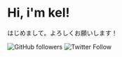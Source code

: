 # Hi, i'm kel! 
はじめまして。よろしくお願いします！

![GitHub followers](https://img.shields.io/github/followers/michaelhenry?style=social) ![Twitter Follow](https://img.shields.io/twitter/follow/michaelhenry?style=social)

